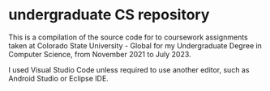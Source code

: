 # undergraduate CS repository

This is a compilation of the source code for to coursework assignments taken at Colorado State University - Global for my Undergraduate Degree in Computer Science, from November 2021 to July 2023.

I used Visual Studio Code unless required to use another editor, such as Android Studio or Eclipse IDE.
